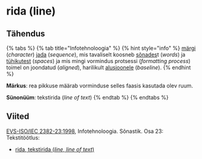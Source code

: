 # rida \(line\)

## Tähendus

{% tabs %}
{% tab title="Infotehnoloogia" %}
{% hint style="info" %}
[märgi ](maerk-character.md)\(_character_\) [jada](jada-sequence.md) \(_sequence_\), mis tavaliselt koosneb [sõnades](sona-word.md)t \(_words_\) ja [tühikutest](tuehik-space-character.md) \(_spaces_\) ja mis mingi vormindus protsessi \(_formatting process_\) toimel on joondatud \(_aligned_\), harilikult [alusjoonele](alusjoon-baseline.md) \(_baseline_\).
{% endhint %}

**Märkus**: rea pikkuse määrab vorminduse selles faasis kasutada olev ruum.

**Sünonüüm**: tekstirida \(_line of text_\)
{% endtab %}
{% endtabs %}

## Viited

[EVS-ISO/IEC 2382-23:1998](https://www.evs.ee/et/evs-iso-iec-2382-23-1998), Infotehnoloogia. Sõnastik. Osa 23: Tekstitöötlus:

* [rida, tekstirida \(_line, line of text_\)](http://www.eki.ee/dict/its/index.cgi?Q=D4D9177D-6C03-1014-88DC-FC5F0DBED45A&F=GUID&C01=1&C02=0&C10=1)

